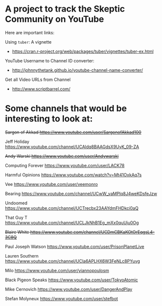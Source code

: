 # A project to track the Skeptic Community on YouTube

Here are important links:

Using `tuber`: A vignette
- https://cran.r-project.org/web/packages/tuber/vignettes/tuber-ex.html

YouTube Username to Channel ID converter:
- http://johnnythetank.github.io/youtube-channel-name-converter/

Get all Video URLs from Channel

- http://www.scriptbarrel.com/

# Some channels that would be interesting to look at:

~~Sargon of Akkad https://www.youtube.com/user/SargonofAkkad100~~

Jeff Holiday https://www.youtube.com/channel/UCAldq8BAAGdsX9UyK_09-ZA

~~Andy Warski https://www.youtube.com/user/Andywarski~~

Computing Forever https://www.youtube.com/user/LACK78

Harmful Opinions https://www.youtube.com/watch?v=Mt41OxkAq7s

Vee https://www.youtube.com/user/veemonro

Bearing https://www.youtube.com/channel/UCwW_vaMPlq8J4weKDsfeJzw

Undoomed https://www.youtube.com/channel/UCTrecbx23AAYdmFHDkci0aQ

That Guy T https://www.youtube.com/channel/UCLJkNhB1Eg_mXx0quUju0Og

~~Blaire White https://www.youtube.com/channel/UCDmCBKaKOtOrEqgsL4-3C8Q~~

Paul Joseph Watson https://www.youtube.com/user/PrisonPlanetLive

Lauren Southern https://www.youtube.com/channel/UCla6APLHX6W3FeNLc8PYuvg

Milo https://www.youtube.com/user/yiannopoulosm

Black Pigeon Speaks https://www.youtube.com/user/TokyoAtomic

Mike Cernovich https://www.youtube.com/user/DangerAndPlay

Stefan Molyneux https://www.youtube.com/user/stefbot